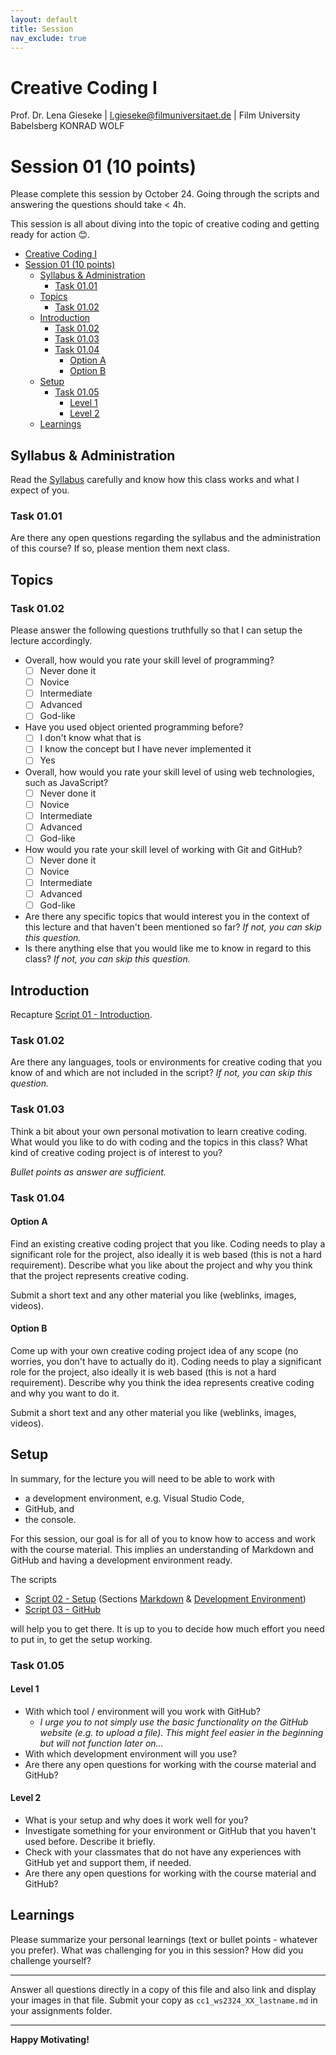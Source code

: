 ```yaml
---
layout: default
title: Session
nav_exclude: true
---
```



# Creative Coding I

Prof. Dr. Lena Gieseke \| l.gieseke@filmuniversitaet.de  \| Film University Babelsberg KONRAD WOLF
  

# Session 01 (10 points)

Please complete this session by October 24. Going through the scripts and answering the questions should take < 4h.  

This session is all about diving into the topic of creative coding and getting ready for action 😊.

* [Creative Coding I](#creative-coding-i)
* [Session 01 (10 points)](#session-01-10-points)
    * [Syllabus \& Administration](#syllabus--administration)
        * [Task 01.01](#task-0101)
    * [Topics](#topics)
        * [Task 01.02](#task-0102)
    * [Introduction](#introduction)
        * [Task 01.02](#task-0102-1)
        * [Task 01.03](#task-0103)
        * [Task 01.04](#task-0104)
            * [Option A](#option-a)
            * [Option B](#option-b)
    * [Setup](#setup)
        * [Task 01.05](#task-0105)
            * [Level 1](#level-1)
            * [Level 2](#level-2)
    * [Learnings](#learnings)

## Syllabus & Administration

Read the [Syllabus](../../index.md) carefully and know how this class works and what I expect of you.

### Task 01.01

Are there any open questions regarding the syllabus and the administration of this course? If so, please mention them next class.

## Topics

### Task 01.02

Please answer the following questions truthfully so that I can setup the lecture accordingly.

* Overall, how would you rate your skill level of programming?
    * [ ] Never done it
    * [ ] Novice
    * [ ] Intermediate
    * [ ] Advanced
    * [ ] God-like
* Have you used object oriented programming before?
    * [ ] I don't know what that is
    * [ ] I know the concept but I have never implemented it
    * [ ] Yes
* Overall, how would you rate your skill level of using web technologies, such as JavaScript?
    * [ ] Never done it
    * [ ] Novice
    * [ ] Intermediate
    * [ ] Advanced
    * [ ] God-like
* How would you rate your skill level of working with Git and GitHub?
    * [ ] Never done it
    * [ ] Novice
    * [ ] Intermediate
    * [ ] Advanced
    * [ ] God-like
* Are there any specific topics that would interest you in the context of this lecture and that haven't been mentioned so far? *If not, you can skip this question.*
* Is there anything else that you would like me to know in regard to this class? *If not, you can skip this question.*



## Introduction

Recapture [Script 01 - Introduction](../../02_scripts/cc1_ws2324_01_intro_script.md).

### Task 01.02

Are there any languages, tools or environments for creative coding that you know of and which are not included in the script? *If not, you can skip this question.*

### Task 01.03

Think a bit about your own personal motivation to learn creative coding. What would you like to do with coding and the topics in this class? What kind of creative coding project is of interest to you? 

*Bullet points as answer are sufficient.*

### Task 01.04

#### Option A

Find an existing creative coding project that you like. Coding needs to play a significant role for the project, also ideally it is web based (this is not a hard requirement). Describe what you like about the project and why you think that the project represents creative coding.

Submit a short text and any other material you like (weblinks, images, videos).

#### Option B

Come up with your own creative coding project idea of any scope (no worries, you don't have to actually do it). Coding needs to play a significant role for the project, also ideally it is web based (this is not a hard requirement). Describe why you think the idea represents creative coding and why you want to do it.

Submit a short text and any other material you like (weblinks, images, videos).


## Setup

In summary, for the lecture you will need to be able to work with

* a development environment, e.g. Visual Studio Code,
* GitHub, and
* the console.

For this session, our goal is for all of you to know how to access and work with the course material. This implies an understanding of Markdown and GitHub and having a development environment ready.

The scripts

* [Script 02 - Setup](../../02_scripts/cc1_ws2324_02_setup_script.md) (Sections [Markdown](../../02_scripts/cc1_ws2324_02_setup_script.md#markdown) & [Development Environment](../../02_scripts/cc1_ws2324_02_setup_script.md#development-environment))
* [Script 03 - GitHub](../../02_scripts/cc1_ws2324_03_github_script.md)

will help you to get there. It is up to you to decide how much effort you need to put in, to get the setup working. 


### Task 01.05

#### Level 1

* With which tool / environment will you work with GitHub?
    * *I urge you to not simply use the basic functionality on the GitHub website (e.g. to upload a file). This might feel easier in the beginning but will not function later on...*
* With which development environment will you use?
* Are there any open questions for working with the course material and GitHub? 

#### Level 2

* What is your setup and why does it work well for you?
* Investigate something for your environment or GitHub that you haven't used before. Describe it briefly.
* Check with your classmates that do not have any experiences with GitHub yet and support them, if needed.
* Are there any open questions for working with the course material and GitHub?

## Learnings

Please summarize your personal learnings (text or bullet points - whatever you prefer). What was challenging for you in this session? How did you challenge yourself?


---

Answer all questions directly in a copy of this file and also link and display your images in that file. Submit your copy as `cc1_ws2324_XX_lastname.md` in your assignments folder.

---

**Happy Motivating!**
